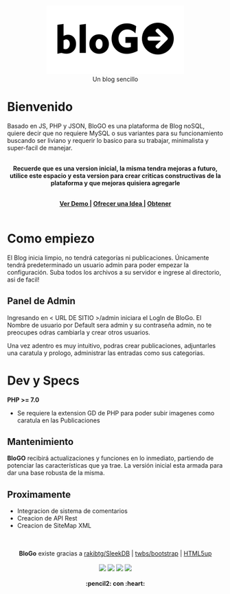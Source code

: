 
<p align="center">
<img src="https://raw.githubusercontent.com/gusgeek/bloGo/produccion/admin/assets/img/logo.svg">
  <br>
  Un blog sencillo
</p>

# Bienvenido

Basado en JS, PHP y JSON, BloGO es una plataforma de Blog noSQL, quiere decir que no requiere MySQL o sus variantes para su funcionamiento buscando ser liviano y requerir lo basico para su trabajar, minimalista y super-facil de manejar.
<br><br>
<p align="center">
<strong> Recuerde que es una version inicial, la misma tendra mejoras a futuro, utilice este espacio y esta version para crear criticas constructivas de la plataforma y que mejoras quisiera agregarle  <br><br> 
</p>
  
<p align="center">
  <a href="https://blogo-nosql.herokuapp.com/"> Ver Demo </a> | <a href="https://github.com/gusgeek/bloGo/issues/new"> Ofrecer una Idea </a> | <a href="https://github.com/gusgeek/bloGo/releases/latest"> Obtener </a>
  </strong>
<br><br>
</p>

# Como empiezo
El Blog inicia limpio, no tendrá categorías ni publicaciones. Únicamente tendrá predeterminado un usuario admin para poder empezar la configuración. 
Suba todos los archivos a su servidor e ingrese al directorio, asi de facil! 

## Panel de Admin
Ingresando en  < URL DE SITIO >/admin iniciara el LogIn de BloGo. El Nombre de usuario por Default sera admin y su contraseña admin, no te preocupes odras cambiarla y crear otros usuarios.

Una vez adentro es muy intuitivo, podras crear publicaciones, adjuntarles una caratula y prologo, administrar las entradas como sus categorias. 

# Dev y Specs

**PHP >= 7.0** 
  - Se requiere la extension GD de PHP para poder subir imagenes como caratula en las Publicaciones
 
## Mantenimiento

 **BloGO** recibirá actualizaciones y funciones en lo inmediato, partiendo de potenciar las características que ya trae. La versión inicial esta armada para dar una base robusta de la misma.
 
## Proximamente
- Integracion de sistema de comentarios
- Creacion de API Rest
- Creacion de SiteMap XML

<p align="center">
  <br><br>
  <strong>BloGo</strong> existe gracias a <a href="https://github.com/rakibtg/SleekDB">rakibtg/SleekDB</a> | <a href="https://github.com/twbs/bootstrap">twbs/bootstrap</a> | <a href="https://html5up.net/">HTML5up</a>
  <br><br>
    <img src="https://img.shields.io/github/downloads/gusgeek/bloGo/total">  
    <img src="https://img.shields.io/github/v/release/gusgeek/bloGo">  
    <img src="https://img.shields.io/github/release-date/gusgeek/bloGo">  
    <img src="https://img.shields.io/github/languages/code-size/gusgeek/bloGo">
  <br><br>
  <strong>:pencil2: con :heart:</strong>
</p>


